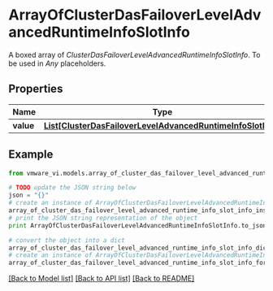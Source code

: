 # ArrayOfClusterDasFailoverLevelAdvancedRuntimeInfoSlotInfo

A boxed array of *ClusterDasFailoverLevelAdvancedRuntimeInfoSlotInfo*. To be used in *Any* placeholders. 

## Properties
Name | Type | Description | Notes
------------ | ------------- | ------------- | -------------
**value** | [**List[ClusterDasFailoverLevelAdvancedRuntimeInfoSlotInfo]**](ClusterDasFailoverLevelAdvancedRuntimeInfoSlotInfo.md) |  | 

## Example

```python
from vmware_vi.models.array_of_cluster_das_failover_level_advanced_runtime_info_slot_info import ArrayOfClusterDasFailoverLevelAdvancedRuntimeInfoSlotInfo

# TODO update the JSON string below
json = "{}"
# create an instance of ArrayOfClusterDasFailoverLevelAdvancedRuntimeInfoSlotInfo from a JSON string
array_of_cluster_das_failover_level_advanced_runtime_info_slot_info_instance = ArrayOfClusterDasFailoverLevelAdvancedRuntimeInfoSlotInfo.from_json(json)
# print the JSON string representation of the object
print ArrayOfClusterDasFailoverLevelAdvancedRuntimeInfoSlotInfo.to_json()

# convert the object into a dict
array_of_cluster_das_failover_level_advanced_runtime_info_slot_info_dict = array_of_cluster_das_failover_level_advanced_runtime_info_slot_info_instance.to_dict()
# create an instance of ArrayOfClusterDasFailoverLevelAdvancedRuntimeInfoSlotInfo from a dict
array_of_cluster_das_failover_level_advanced_runtime_info_slot_info_form_dict = array_of_cluster_das_failover_level_advanced_runtime_info_slot_info.from_dict(array_of_cluster_das_failover_level_advanced_runtime_info_slot_info_dict)
```
[[Back to Model list]](../README.md#documentation-for-models) [[Back to API list]](../README.md#documentation-for-api-endpoints) [[Back to README]](../README.md)



